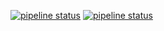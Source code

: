 [![pipeline status](https://gitlab.com/redmic-project/server/library/models/badges/master/pipeline.svg)](https://gitlab.com/redmic-project/server/library/models/commits/master) [![pipeline status](https://gitlab.com/redmic-project/server/library/models/badges/master/pipeline.svg)](https://gitlab.com/redmic-project/server/library/models/commits/master)